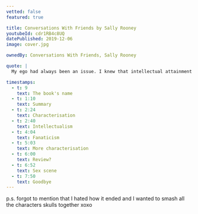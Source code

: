 ```yaml
---
vetted: false
featured: true

title: Conversations With Friends by Sally Rooney
youtubeId: cdr1RB4c8UQ
datePublished: 2019-12-06
image: cover.jpg

ownedBy: Conversations With Friends, Sally Rooney

quote: |
  My ego had always been an issue. I knew that intellectual attainment was morally neutral at best, but when bad things happened to me I made myself feel better by thinking about how smart I was.

timestamps:
  - t: 9
    text: The book's name
  - t: 1:10
    text: Summary
  - t: 2:24
    text: Characterisation
  - t: 2:40
    text: Intellectualism
  - t: 4:04
    text: Fanaticism
  - t: 5:03
    text: More characterisation
  - t: 6:00
    text: Review?
  - t: 6:52
    text: Sex scene
  - t: 7:50
    text: Goodbye
---
```


p.s. forgot to mention that I hated how it ended and I wanted to smash all the characters skulls together xoxo

